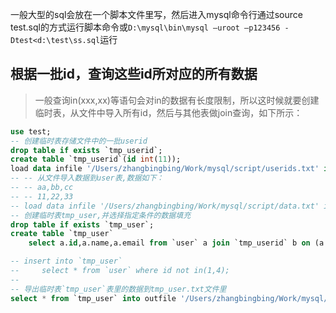 一般大型的sql会放在一个脚本文件里写，然后进入mysql命令行通过source test.sql的方式运行脚本命令或`D:\mysql\bin\mysql –uroot –p123456 -Dtest<d:\test\ss.sql`运行

## 根据一批id，查询这些id所对应的所有数据

> 一般查询in(xxx,xx)等语句会对in的数据有长度限制，所以这时候就要创建临时表，从文件中导入所有id，然后与其他表做join查询，如下所示：

```sql
use test;
-- 创建临时表存储文件中的一批userid
drop table if exists `tmp_userid`;
create table `tmp_userid`(id int(11));
load data infile '/Users/zhangbingbing/Work/mysql/script/userids.txt' into table `tmp_userid`;
-- -- 从文件导入数据到user表,数据如下：
-- -- aa,bb,cc
-- -- 11,22,33
-- load data infile '/Users/zhangbingbing/Work/mysql/script/data.txt' into table `user` fields terminated BY ',' lines terminated by '\n';
-- 创建临时表tmp_user,并选择指定条件的数据填充
drop table if exists `tmp_user`;
create table `tmp_user` 
    select a.id,a.name,a.email from `user` a join `tmp_userid` b on (a.id=b.id);

-- insert into `tmp_user`
--     select * from `user` where id not in(1,4);
-- 
-- 导出临时表`tmp_user`表里的数据到tmp_user.txt文件里
select * from `tmp_user` into outfile '/Users/zhangbingbing/Work/mysql/script/tmp_user.txt' fields terminated BY ',' optionally enclosed by '"' lines terminated by '\n';
```
